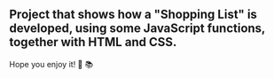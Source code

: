 Project that shows how a "Shopping List" is developed, using some JavaScript functions, together with HTML and CSS. 
-
Hope you enjoy it!  🚀 📚
